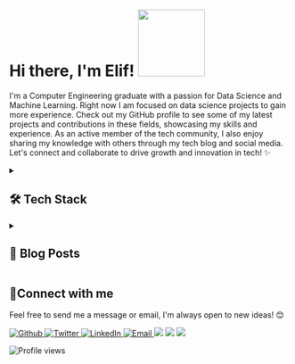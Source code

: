 # Hi there, I'm Elif! <img src="https://media.giphy.com/media/hiJ9ypGI5tIKdwKoK2/giphy.gif" width="120">


I'm a Computer Engineering graduate with a passion for Data Science and Machine Learning. Right now I am focused on data science projects to gain more experience. Check out my GitHub profile to see some of my latest projects and contributions in these fields, showcasing my skills and experience. As an active member of the tech community, I also enjoy sharing my knowledge with others through my tech blog and social media. Let's connect and collaborate to drive growth and innovation in tech! ✨

<details>
  <summary><h2>🛠️ Tech Stack</h2></summary>
  
  Here's a summary of the tech-related skills that I have 🚀
  
**`Programming Languages`**

![C](https://img.shields.io/badge/c-%2300599C.svg?style=flat&logo=c&logoColor=white) ![Java](https://img.shields.io/badge/java-%23ED8B00.svg?style=flat&logo=java&logoColor=white) ![Python](https://img.shields.io/badge/python-3670A0?style=flat&logo=python&logoColor=ffdd54) 

**`Machine Learning`**

![Keras](https://img.shields.io/badge/Keras-%23D00000.svg?style=flat&logo=Keras&logoColor=white) ![NumPy](https://img.shields.io/badge/numpy-%23013243.svg?style=flat&logo=numpy&logoColor=white) ![Pandas](https://img.shields.io/badge/pandas-%23150458.svg?style=flat&logo=pandas&logoColor=white) ![PyTorch](https://img.shields.io/badge/PyTorch-%23EE4C2C.svg?style=flat&logo=PyTorch&logoColor=white) ![scikit-learn](https://img.shields.io/badge/scikit--learn-%23F7931E.svg?style=flat&logo=scikit-learn&logoColor=white) ![TensorFlow](https://img.shields.io/badge/TensorFlow-%23FF6F00.svg?style=flat&logo=TensorFlow&logoColor=white) 

**`Other`**

![Flask](https://img.shields.io/badge/flask-%23000.svg?style=flat&logo=flask&logoColor=white) ![SQLite](https://img.shields.io/badge/sqlite-%2307405e.svg?style=flat&logo=sqlite&logoColor=white) ![MySQL](https://img.shields.io/badge/mysql-%2300f.svg?style=flat&logo=mysql&logoColor=white) ![Git](https://img.shields.io/badge/git-%23F05033.svg?style=flat&logo=git&logoColor=white)
</details>
<details>
  <summary><h2>📝 Blog Posts</h2></summary>
  Check out my latest blog posts where I explore the Data Science and Python🤓
  <ul>
    <li>
      <a href="https://elifcelik.medium.com/getting-started-to-tensorflow-with-fashion-mnist-1efcdc3f3a81" target="_blank">Getting Started to TensorFlow with Fashion-MNIST</a>
    </li>
    <li>
      <a href="https://medium.com/codex/file-handling-in-python-25d8ecb39cc7" target="_blank">File Handling in Python</a>
    </li>
    <li>
      <a href="https://medium.com/codex/learning-python-from-scratch-data-structures-dictionary-bd5d0c72725c" target="_blank">Learning Python from Scratch: Data Structures (Dictionary)</a>
    </li>
    <li>
      <a href="https://medium.com/codex/learning-python-from-scratch-data-structures-set-947c0b98f82" target="_blank">Learning Python from Scratch: Data Structures (Set)</a>
    </li>
</details>
  
<h2>🔗Connect with me</h2>
  <p>Feel free to send me a message or email, I'm always open to new ideas! 😊</p>
  <p>
    <a href="https://github.com/eelifcelik" target="_blank">
      <img alt="Github" src="https://img.shields.io/badge/GitHub-%2312100E.svg?&style=flat&logo=Github&logoColor=white" />
    </a>
    <a href="https://twitter.com/elificlk" target="_blank">
      <img alt="Twitter" src="https://img.shields.io/badge/twitter-%231DA1F2.svg?&style=flat&logo=twitter&logoColor=white" />
    </a>
    <a href="https://www.linkedin.com/in/eelifcelik/" target="_blank">
      <img alt="LinkedIn" src="https://img.shields.io/badge/linkedin-%230077B5.svg?&style=flat&logo=linkedin&logoColor=white" />
    </a>
    <a href="mailto:eelifcelik@gmail.com" target="_blank">
      <img alt="Email" src="https://img.shields.io/badge/email-%23D14836.svg?&style=flat&logo=Gmail&logoColor=white" />
    </a>
    <a href="https://www.hackerrank.com/eelifcelik99"><img src="https://img.shields.io/badge/-Hackerrank-2EC866?style=flat&amp;logo=HackerRank&amp;logoColor=white"></a>
    <a href="https://www.kaggle.com/eelifcelik"><img src="https://img.shields.io/badge/Kaggle-035a7d?style=flat&amp;logo=kaggle&amp;logoColor=white"></a>
    <a href="https://medium.com/@elifcelik"><img src="https://img.shields.io/badge/Medium-12100E?style=flatbadge&amp;logo=medium&amp;logoColor=white"></a>
  </p>
  
  
  

![Profile views](https://gpvc.arturio.dev/eelifcelik)  


